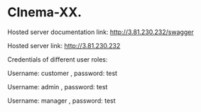 # CInema-XX.



Hosted server documentation link:  http://3.81.230.232/swagger

Hosted server link: http://3.81.230.232

Credentials of different user roles: 
                                                          
Username: customer , password: test
                                                          
Username: admin , password: test
                                                          
Username: manager , password: test
